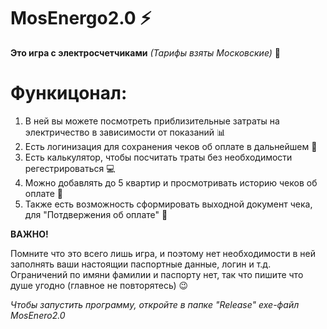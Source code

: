 # MosEnergo2.0 ⚡
**Это игра с электросчетчиками** *(Тарифы взяты Московские)* 💸

# Функицонал:
1. В ней вы можете посмотреть приблизительные затраты на электричество в зависимости от показаний 📊
2. Есть логинизация для сохранения чеков об оплате в дальнейшем 💾
3. Есть калькулятор, чтобы посчитать траты без необходимости регестрироваться 💻
4. Можно добавлять до 5 квартир и просмотривать историю чеков об оплате 🚪
5. Также есть возможность сформировать выходной документ чека, для "Потдвержения об оплате" 📨

**ВАЖНО!**

Помните что это всего лишь игра, и поэтому нет необходимости в ней заполнять ваши настоящии паспортные данные, логин и т.д.
Ограничений по имяни фамилии и паспорту нет, так что пишите что душе угодно (главное не повторятесь) 😉

*Чтобы запустить программу, откройте в папке "Release" exe-файл MosEnero2.0*
